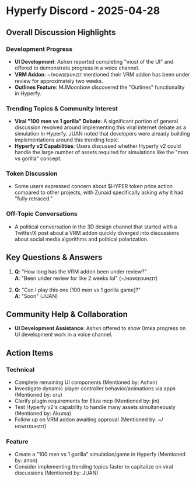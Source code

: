 # Hyperfy Discord - 2025-04-28

## Overall Discussion Highlights

### Development Progress
- **UI Development**: Ashxn reported completing "most of the UI" and offered to demonstrate progress in a voice channel.
- **VRM Addon**: ~/ʜᴏᴡɪᴇᴅᴜʜᴢɪᴛ mentioned their VRM addon has been under review for approximately two weeks.
- **Outlines Feature**: MJMoonbow discovered the "Outlines" functionality in Hyperfy.

### Trending Topics & Community Interest
- **Viral "100 men vs 1 gorilla" Debate**: A significant portion of general discussion revolved around implementing this viral internet debate as a simulation in Hyperfy. JUAN noted that developers were already building implementations around this trending topic.
- **Hyperfy v2 Capabilities**: Users discussed whether Hyperfy v2 could handle the large number of assets required for simulations like the "men vs gorilla" concept.

### Token Discussion
- Some users expressed concern about $HYPER token price action compared to other projects, with Zunaid specifically asking why it had "fully retraced."

### Off-Topic Conversations
- A political conversation in the 3D design channel that started with a Twitter/X post about a VRM addon quickly diverged into discussions about social media algorithms and political polarization.

## Key Questions & Answers

1. **Q**: "How long has the VRM addon been under review?"  
   **A**: "Been under review for like 2 weeks lol" (~/ʜᴏᴡɪᴇᴅᴜʜᴢɪᴛ)

2. **Q**: "Can I play this one [100 men vs 1 gorilla game]?"  
   **A**: "Soon" (JUAN)

## Community Help & Collaboration

- **UI Development Assistance**: Ashxn offered to show 0mka progress on UI development work in a voice channel.

## Action Items

### Technical
- Complete remaining UI components (Mentioned by: Ashxn)
- Investigate dynamic player controller behavior/animations via apps (Mentioned by: cru)
- Clarify plugin requirements for Eliza mcp (Mentioned by: jin)
- Test Hyperfy v2's capability to handle many assets simultaneously (Mentioned by: Akuma)
- Follow up on VRM addon awaiting approval (Mentioned by: ~/ʜᴏᴡɪᴇᴅᴜʜᴢɪᴛ)

### Feature
- Create a "100 men vs 1 gorilla" simulation/game in Hyperfy (Mentioned by: anon)
- Consider implementing trending topics faster to capitalize on viral discussions (Mentioned by: JUAN)